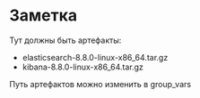 # Заметка
Тут должны быть артефакты:
- elasticsearch-8.8.0-linux-x86_64.tar.gz
- kibana-8.8.0-linux-x86_64.tar.gz

Путь артефактов можно изменить в group_vars